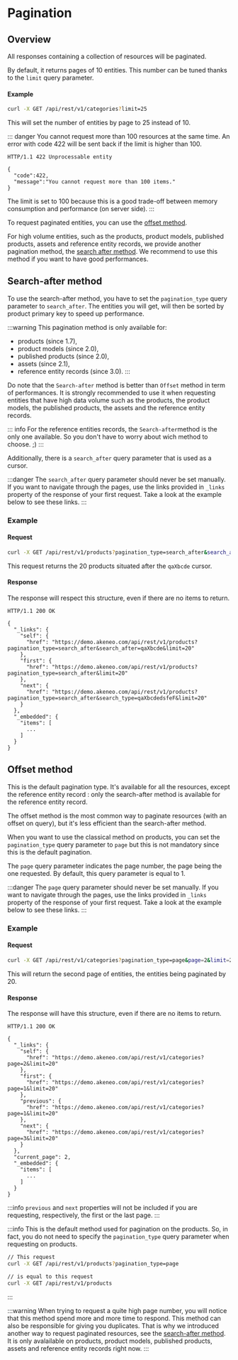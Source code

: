 # Pagination

## Overview

All responses containing a collection of resources will be paginated.

By default, it returns pages of 10 entities. This number can be tuned thanks to the `limit` query parameter.

#### Example
``` bash
curl -X GET /api/rest/v1/categories?limit=25
```

This will set the number of entities by page to 25 instead of 10.

::: danger
You cannot request more than 100 resources at the same time.
An error with code 422 will be sent back if the limit is higher than 100.
```http
HTTP/1.1 422 Unprocessable entity

{ 
  "code":422, 
  "message":"You cannot request more than 100 items." 
}
```
The limit is set to 100 because this is a good trade-off between memory consumption and performance (on server side).
:::

To request paginated entities, you can use the [offset method](/documentation/pagination.html#offset-method).

For high volume entities, such as the products, product models, published products, assets and reference entity records, we provide another pagination method, the [search after method](/documentation/pagination.html#search-after-method). We recommend to use this method if you want to have good performances.

## Search-after method 

To use the search-after method, you have to set the `pagination_type` query parameter to `search_after`. The entities you will get, will then be sorted by product primary key to speed up performance.

:::warning
This pagination method is only available for:
- products (since 1.7),
- product models (since 2.0),
- published products (since 2.0),
- assets (since 2.1),
- reference entity records (since 3.0).
:::

Do note that the `Search-after` method is better than `Offset` method in term of performances.
It is strongly recommended to use it when requesting entities that have high data volume such as the products, the product models, the published products, the assets and the reference entity records.

::: info
For the reference entities records, the `Search-after`method is the only one available. So you don't have to worry about wich method to choose. ;)
:::

Additionally, there is a `search_after` query parameter that is used as a cursor.

:::danger
The `search_after` query parameter should never be set manually. If you want to navigate through the pages, use the links provided in `_links` property of the response of your first request. Take a look at the example below to see these links.
:::

### Example
#### Request
``` bash
curl -X GET /api/rest/v1/products?pagination_type=search_after&search_after=qaXbcde&limit=20
```

This request returns the 20 products situated after the `qaXbcde` cursor.

#### Response
The response will respect this structure, even if there are no items to return.

```http
HTTP/1.1 200 OK

{
  "_links": {
    "self": {
      "href": "https://demo.akeneo.com/api/rest/v1/products?pagination_type=search_after&search_after=qaXbcde&limit=20"
    },
    "first": {
      "href": "https://demo.akeneo.com/api/rest/v1/products?pagination_type=search_after&limit=20"
    },
    "next": {
      "href": "https://demo.akeneo.com/api/rest/v1/products?pagination_type=search_after&search_type=qaXbcdedsfeF&limit=20"
    }
  },
  "_embedded": {
    "items": [
      ...
    ]
  }
}
```

## Offset method

This is the default pagination type. It's available for all the resources, except the reference entity record : only the search-after method is available for the reference entity record.

The offset method is the most common way to paginate resources (with an offset on query), but it's less efficient than the search-after method.

When you want to use the classical method on products, you can set the `pagination_type` query parameter to `page` but this is not mandatory since this is the default pagination.

The `page` query parameter indicates the page number, the page being the one requested. By default, this query parameter is equal to 1.

:::danger
The `page` query parameter should never be set manually. If you want to navigate through the pages, use the links provided in `_links` property of the response of your first request. Take a look at the example below to see these links. 
:::

### Example
#### Request
``` bash
curl -X GET /api/rest/v1/categories?pagination_type=page&page=2&limit=20
```

This will return the second page of entities, the entities being paginated by 20.

#### Response
The response will have this structure, even if there are no items to return.

```http
HTTP/1.1 200 OK

{
  "_links": {
    "self": {
      "href": "https://demo.akeneo.com/api/rest/v1/categories?page=2&limit=20"
    },
    "first": {
      "href": "https://demo.akeneo.com/api/rest/v1/categories?page=1&limit=20"
    },
    "previous": {
      "href": "https://demo.akeneo.com/api/rest/v1/categories?page=1&limit=20"
    },
    "next": {
      "href": "https://demo.akeneo.com/api/rest/v1/categories?page=3&limit=20"
    }
  },
  "current_page": 2,
  "_embedded": {
    "items": [
      ...
    ]
  }
}
```

:::info
`previous` and `next` properties will not be included if you are requesting, respectively, the first or the last page.
:::

:::info
This is the default method used for pagination on the products. So, in fact, you do not need to specify the `pagination_type` query parameter when requesting on products.
``` bash
// This request
curl -X GET /api/rest/v1/products?pagination_type=page

// is equal to this request
curl -X GET /api/rest/v1/products
```
:::

:::warning
When trying to request a quite high page number, you will notice that this method spend more and more time to respond. This method can also be responsible for giving you duplicates. That is why we introduced another way to request paginated resources, see the [search-after method](/documentation/pagination.html#search-after-method). It is only avalailable on products, product models, published products, assets and reference entity records right now.
:::

